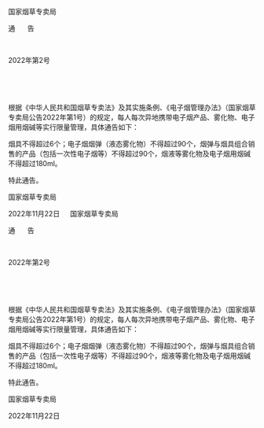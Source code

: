 国家烟草专卖局

通    告

 

2022年第2号

 

 

根据《中华人民共和国烟草专卖法》及其实施条例、《电子烟管理办法》（国家烟草专卖局公告2022年第1号）的规定，每人每次异地携带电子烟产品、雾化物、电子烟用烟碱等实行限量管理，具体通告如下：

烟具不得超过6个；电子烟烟弹（液态雾化物）不得超过90个，烟弹与烟具组合销售的产品（包括一次性电子烟等）不得超过90个，烟液等雾化物及电子烟用烟碱不得超过180ml。

特此通告。


国家烟草专卖局

2022年11月22日   国家烟草专卖局

通    告

 

2022年第2号

 

 

根据《中华人民共和国烟草专卖法》及其实施条例、《电子烟管理办法》（国家烟草专卖局公告2022年第1号）的规定，每人每次异地携带电子烟产品、雾化物、电子烟用烟碱等实行限量管理，具体通告如下：

烟具不得超过6个；电子烟烟弹（液态雾化物）不得超过90个，烟弹与烟具组合销售的产品（包括一次性电子烟等）不得超过90个，烟液等雾化物及电子烟用烟碱不得超过180ml。

特此通告。


国家烟草专卖局

2022年11月22日   